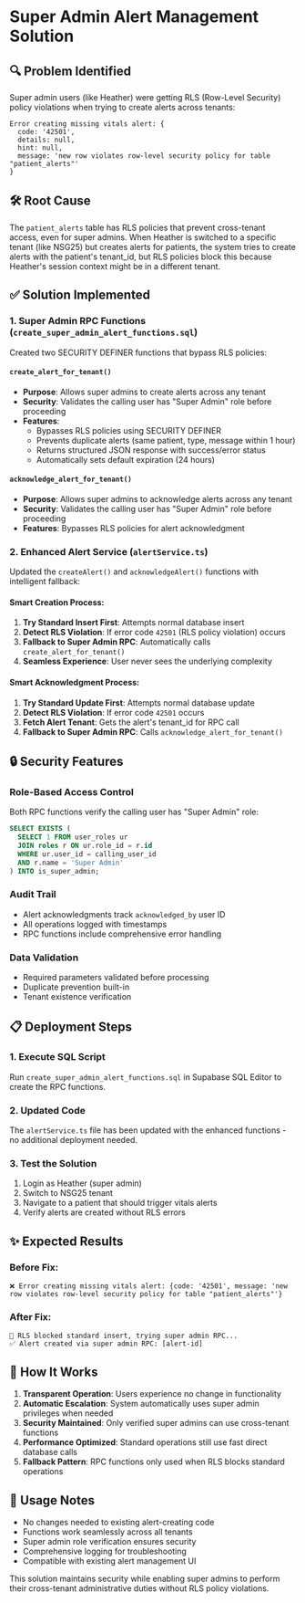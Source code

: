 # Super Admin Alert Management Solution

## 🔍 Problem Identified
Super admin users (like Heather) were getting RLS (Row-Level Security) policy violations when trying to create alerts across tenants:

```
Error creating missing vitals alert: {
  code: '42501', 
  details: null, 
  hint: null, 
  message: 'new row violates row-level security policy for table "patient_alerts"'
}
```

## 🛠️ Root Cause
The `patient_alerts` table has RLS policies that prevent cross-tenant access, even for super admins. When Heather is switched to a specific tenant (like NSG25) but creates alerts for patients, the system tries to create alerts with the patient's tenant_id, but RLS policies block this because Heather's session context might be in a different tenant.

## ✅ Solution Implemented

### 1. **Super Admin RPC Functions** (`create_super_admin_alert_functions.sql`)
Created two SECURITY DEFINER functions that bypass RLS policies:

#### `create_alert_for_tenant()`
- **Purpose**: Allows super admins to create alerts across any tenant
- **Security**: Validates the calling user has "Super Admin" role before proceeding
- **Features**: 
  - Bypasses RLS policies using SECURITY DEFINER
  - Prevents duplicate alerts (same patient, type, message within 1 hour)
  - Returns structured JSON response with success/error status
  - Automatically sets default expiration (24 hours)

#### `acknowledge_alert_for_tenant()`  
- **Purpose**: Allows super admins to acknowledge alerts across any tenant
- **Security**: Validates the calling user has "Super Admin" role before proceeding
- **Features**: Bypasses RLS policies for alert acknowledgment

### 2. **Enhanced Alert Service** (`alertService.ts`)
Updated the `createAlert()` and `acknowledgeAlert()` functions with intelligent fallback:

#### Smart Creation Process:
1. **Try Standard Insert First**: Attempts normal database insert
2. **Detect RLS Violation**: If error code `42501` (RLS policy violation) occurs
3. **Fallback to Super Admin RPC**: Automatically calls `create_alert_for_tenant()`
4. **Seamless Experience**: User never sees the underlying complexity

#### Smart Acknowledgment Process:
1. **Try Standard Update First**: Attempts normal database update  
2. **Detect RLS Violation**: If error code `42501` occurs
3. **Fetch Alert Tenant**: Gets the alert's tenant_id for RPC call
4. **Fallback to Super Admin RPC**: Calls `acknowledge_alert_for_tenant()`

## 🔒 Security Features

### Role-Based Access Control
Both RPC functions verify the calling user has "Super Admin" role:
```sql
SELECT EXISTS (
  SELECT 1 FROM user_roles ur
  JOIN roles r ON ur.role_id = r.id
  WHERE ur.user_id = calling_user_id
  AND r.name = 'Super Admin'
) INTO is_super_admin;
```

### Audit Trail
- Alert acknowledgments track `acknowledged_by` user ID
- All operations logged with timestamps
- RPC functions include comprehensive error handling

### Data Validation
- Required parameters validated before processing
- Duplicate prevention built-in
- Tenant existence verification

## 📋 Deployment Steps

### 1. Execute SQL Script
Run `create_super_admin_alert_functions.sql` in Supabase SQL Editor to create the RPC functions.

### 2. Updated Code
The `alertService.ts` file has been updated with the enhanced functions - no additional deployment needed.

### 3. Test the Solution
1. Login as Heather (super admin)
2. Switch to NSG25 tenant
3. Navigate to a patient that should trigger vitals alerts
4. Verify alerts are created without RLS errors

## ✨ Expected Results

### Before Fix:
```
❌ Error creating missing vitals alert: {code: '42501', message: 'new row violates row-level security policy for table "patient_alerts"'}
```

### After Fix:
```
🔐 RLS blocked standard insert, trying super admin RPC...
✅ Alert created via super admin RPC: [alert-id]
```

## 🧠 How It Works

1. **Transparent Operation**: Users experience no change in functionality
2. **Automatic Escalation**: System automatically uses super admin privileges when needed
3. **Security Maintained**: Only verified super admins can use cross-tenant functions
4. **Performance Optimized**: Standard operations still use fast direct database calls
5. **Fallback Pattern**: RPC functions only used when RLS blocks standard operations

## 📝 Usage Notes

- No changes needed to existing alert-creating code
- Functions work seamlessly across all tenants
- Super admin role verification ensures security
- Comprehensive logging for troubleshooting
- Compatible with existing alert management UI

This solution maintains security while enabling super admins to perform their cross-tenant administrative duties without RLS policy violations.